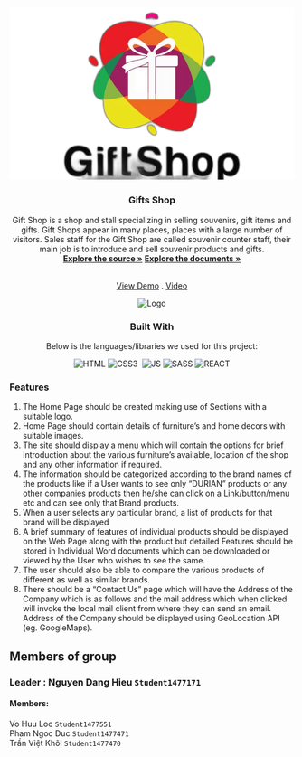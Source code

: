 <a  name="readme-top"></a>
  
<!-- DURABLE FURNITURES -->

<br  />

<div  align="center">


<img  src="https://github.com/nguyen-dang-hieu9/Gifts-Shop/blob/main/src/assets/images/logo.png"  alt="Logo"  width="768px"  height="auto">

</a>

<h3  align="center">Gifts Shop</h3>
Gift Shop is a shop and stall specializing in selling souvenirs, gift items and gifts. Gift Shops appear in many places, places with a large number of visitors. Sales staff for the Gift Shop are called souvenir counter staff, their main job is to introduce and sell souvenir products and gifts.
  <br  />
  <a  href="https://github.com/nguyen-dang-hieu9/Gifts-Shop"><strong>Explore the source »</strong></a>
  <a  href="https://github.com/AliNguy3n/eProject-Fpt-Aptech-Group1-Durable-Furniture/tree/0bdf01110342da7cd513cae701f6f8eed61816cd/documents" target="_blank"><strong>Explore the documents »</strong></a>

  <br  /><a  href="https://gifts-shop.vercel.app/" target="_blank">View Demo</a>  . <a  href="" target="_blank">Video</a>

<img  src="https://raw.githubusercontent.com/AliNguy3n/eProject-Fpt-Aptech-Group1-Durable-Furniture/main/public/images/UI-DEMO.png"  alt="Logo"  width="768px"  height="auto">

  ### Built With
  Below is the languages/libraries we used for this project:


  
  

![HTML]&nbsp;![CSS3] &nbsp;![JS]&nbsp;![SASS]&nbsp;![REACT]
<div  align="left">



  
### Features </br>
<ol>
<li>
The Home Page should be created making use of Sections with a suitable logo.</br>
</li>
<li>
Home Page should contain details of furniture’s and home decors with suitable images. </br>
</li>
<li>
The site should display a menu which will contain the options for brief introduction about the various furniture’s available, location of the shop and any other information if required.</br>
</li>
<li>
The information should be categorized according to the brand names of the products like if a User wants to see only “DURIAN” products or any other companies products then he/she can click on a Link/button/menu etc and can see only that Brand products.</br>
</li>
<li>
When a user selects any particular brand, a list of products for that brand will be displayed</br>
</li>
<li>
A brief summary of features of individual products should be displayed on the Web Page along with the product but detailed Features should be stored in Individual Word documents which can be downloaded or viewed by the User who wishes to see the same.</br>
</li>
<li>
The user should also be able to compare the various products of different as well as similar brands.</br>
</li>
<li>
There should be a “Contact Us” page which will have the Address of the Company which is as follows and the mail address which when clicked will invoke the local mail client from where they can send an email. Address of the Company should be displayed using GeoLocation API (eg. GoogleMaps).</br>
</ol>

 ## Members of group
 ### Leader : Nguyen Dang Hieu `Student1477171`
#### Members:
Vo Huu Loc `Student1477551` </br>
Pham Ngoc Duc `Student1477471` </br>
Trần Việt Khôi `Student1477470` </br>

















[HTML]:https://img.shields.io/badge/HTML5-E34F26?style=for-the-badge&logo=html5&logoColor=white
[CSS3]:https://img.shields.io/badge/CSS3-1572B6?style=for-the-badge&logo=css3&logoColor=white
[JS]:https://img.shields.io/badge/JavaScript-F7DF1E?style=for-the-badge&logo=javascript&logoColor=black
[SASS]:https://img.shields.io/badge/Sass-CC6699?style=for-the-badge&logo=sass&logoColor=white
[REACT]:https://img.shields.io/badge/React-20232A?style=for-the-badge&logo=react&logoColor=61DAFB

